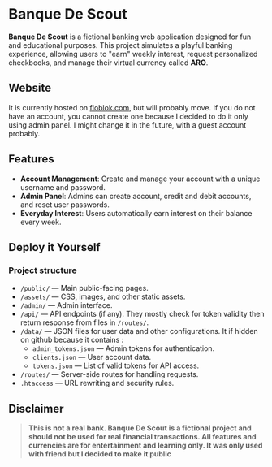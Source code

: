 # Banque De Scout

**Banque De Scout** is a fictional banking web application designed for fun and educational purposes. This project simulates a playful banking experience, allowing users to "earn" weekly interest, request personalized checkbooks, and manage their virtual currency called **ARO**. 

## Website

It is currently hosted on [floblok.com](https://floblok.com), but will probably move. If you do not have an account, you cannot create one because I decided to do it only using admin panel. I might change it in the future, with a guest account probably.

## Features
- **Account Management**: Create and manage your account with a unique username and password.
- **Admin Panel**: Admins can create account, credit and debit accounts, and reset user passwords.
- **Everyday Interest**: Users automatically earn interest on their balance every week.

## Deploy it Yourself

### Project structure
- `/public/` — Main public-facing pages.
- `/assets/` — CSS, images, and other static assets.
- `/admin/` — Admin interface.
- `/api/` — API endpoints (if any). They mostly check for token validity then return response from files in `/routes/`.
- `/data/` — JSON files for user data and other configurations. It if hidden on github because it contains :
  - `admin_tokens.json` — Admin tokens for authentication.
  - `clients.json` — User account data.
  - `tokens.json` — List of valid tokens for API access.
- `/routes/` — Server-side routes for handling requests.
- `.htaccess` — URL rewriting and security rules.

## Disclaimer

> **This is not a real bank. Banque De Scout is a fictional project and should not be used for real financial transactions. All features and currencies are for entertainment and learning only. It was only used with friend but I decided to make it public**
